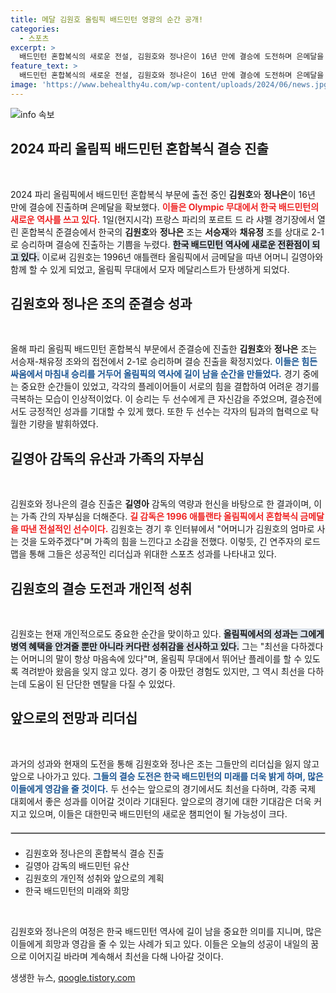 ```yaml
---
title: 메달 김원호 올림픽 배드민턴 영광의 순간 공개!
categories:
  - 스포츠
excerpt: >
  배드민턴 혼합복식의 새로운 전설, 김원호와 정나은이 16년 만에 결승에 도전하며 은메달을 확보했다! 어머니는 1996년 애틀랜타올림픽 금메달리스트 길영아 감독. 메달의 피는 속이지 않는다!
feature_text: >
  배드민턴 혼합복식의 새로운 전설, 김원호와 정나은이 16년 만에 결승에 도전하며 은메달을 확보했다! 어머니는 1996년 애틀랜타올림픽 금메달리스트 길영아 감독. 메달의 피는 속이지 않는다!
image: 'https://www.behealthy4u.com/wp-content/uploads/2024/06/news.jpg'
---
```


<p><img src="https://www.behealthy4u.com/wp-content/uploads/2024/06/news.jpg" alt="info 속보" /></p>

<h2 data-ke-size="size26">2024 파리 올림픽 배드민턴 혼합복식 결승 진출</h2>

<p data-ke-size="size16">&nbsp;</p>

<p>2024 파리 올림픽에서 배드민턴 혼합복식 부문에 출전 중인 <b>김원호</b>와 <b>정나은</b>이 16년 만에 결승에 진출하며 은메달을 확보했다. <b><span style="color: #ee2323;">이들은 Olympic 무대에서 한국 배드민턴의 새로운 역사를 쓰고 있다.</span></b> 1일(현지시각) 프랑스 파리의 포르트 드 라 샤펠 경기장에서 열린 혼합복식 준결승에서 한국의 <b>김원호</b>와 <b>정나은</b> 조는 <b>서승재</b>와 <b>채유정</b> 조를 상대로 2-1로 승리하며 결승에 진출하는 기쁨을 누렸다. <b><span style="background-color: #21538527;">한국 배드민턴 역사에 새로운 전환점이 되고 있다.</span></b> 이로써 김원호는 1996년 애틀랜타 올림픽에서 금메달을 따낸 어머니 길영아와 함께 할 수 있게 되었고, 올림픽 무대에서 모자 메달리스트가 탄생하게 되었다.</p>

<h2 data-ke-size="size26">김원호와 정나은 조의 준결승 성과</h2>

<p data-ke-size="size16">&nbsp;</p>

<p>올해 파리 올림픽 배드민턴 혼합복식 부문에서 준결승에 진출한 <b>김원호</b>와 <b>정나은</b> 조는 서승재-채유정 조와의 접전에서 2-1로 승리하며 결승 진출을 확정지었다. <b><span style="color: #1a5490;">이들은 힘든 싸움에서 마침내 승리를 거두어 올림픽의 역사에 길이 남을 순간을 만들었다.</span></b> 경기 중에는 중요한 순간들이 있었고, 각각의 플레이어들이 서로의 힘을 결합하여 어려운 경기를 극복하는 모습이 인상적이었다. 이 승리는 두 선수에게 큰 자신감을 주었으며, 결승전에서도 긍정적인 성과를 기대할 수 있게 했다. 또한 두 선수는 각자의 팀과의 협력으로 탁월한 기량을 발휘하였다.</p>

<h2 data-ke-size="size26">길영아 감독의 유산과 가족의 자부심</h2>

<p data-ke-size="size16">&nbsp;</p>

<p>김원호와 정나은의 결승 진출은 <b>길영아</b> 감독의 역량과 헌신을 바탕으로 한 결과이며, 이는 가족 간의 자부심을 더해준다. <b><span style="color: #ee2323;">길 감독은 1996 애틀랜타 올림픽에서 혼합복식 금메달을 따낸 전설적인 선수이다.</span></b> 김원호는 경기 후 인터뷰에서 "어머니가 김원호의 엄마로 사는 것을 도와주겠다"며 가족의 힘을 느낀다고 소감을 전했다. 이렇듯, 긴 연주자의 로드맵을 통해 그들은 성공적인 리더십과 위대한 스포츠 성과를 나타내고 있다.</p>

<h2 data-ke-size="size26">김원호의 결승 도전과 개인적 성취</h2>

<p data-ke-size="size16">&nbsp;</p>

<p>김원호는 현재 개인적으로도 중요한 순간을 맞이하고 있다. <b><span style="background-color: #21538527;">올림픽에서의 성과는 그에게 병역 혜택을 안겨줄 뿐만 아니라 커다란 성취감을 선사하고 있다.</span></b> 그는 "최선을 다하겠다는 어머니의 말이 항상 마음속에 있다"며, 올림픽 무대에서 뛰어난 플레이를 할 수 있도록 격려받아 왔음을 잊지 않고 있다. 경기 중 아팠던 경험도 있지만, 그 역시 최선을 다하는데 도움이 된 단단한 멘탈을 다질 수 있었다.</p>

<h2 data-ke-size="size26">앞으로의 전망과 리더십</h2>

<p data-ke-size="size16">&nbsp;</p>

<p>과거의 성과와 현재의 도전을 통해 김원호와 정나은 조는 그들만의 리더십을 잃지 않고 앞으로 나아가고 있다. <b><span style="color: #1a5490;">그들의 결승 도전은 한국 배드민턴의 미래를 더욱 밝게 하며, 많은 이들에게 영감을 줄 것이다.</span></b> 두 선수는 앞으로의 경기에서도 최선을 다하며, 각종 국제 대회에서 좋은 성과를 이어갈 것이라 기대된다. 앞으로의 경기에 대한 기대감은 더욱 커지고 있으며, 이들은 대한민국 배드민턴의 새로운 챔피언이 될 가능성이 크다.</p>

<hr style="border: 1px solid #ccc; margin: 20px 0;"/>

<ul>
    <li>김원호와 정나은의 혼합복식 결승 진출</li>
    <li>길영아 감독의 배드민턴 유산</li>
    <li>김원호의 개인적 성취와 앞으로의 계획</li>
    <li>한국 배드민턴의 미래와 희망</li>
</ul>

<p data-ke-size="size16">&nbsp;</p>

<p>김원호와 정나은의 여정은 한국 배드민턴 역사에 길이 남을 중요한 의미를 지니며, 많은 이들에게 희망과 영감을 줄 수 있는 사례가 되고 있다. 이들은 오늘의 성공이 내일의 꿈으로 이어지길 바라며 계속해서 최선을 다해 나아갈 것이다.</p>
생생한 뉴스, <a href="https://qoogle.tistory.com" rel="dofollow">qoogle.tistory.com</a>



